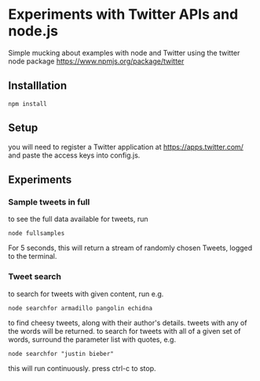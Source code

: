 Experiments with Twitter APIs and node.js
=========================================
Simple mucking about examples with node and Twitter using the twitter node package https://www.npmjs.org/package/twitter

## Installlation
```shell
npm install
```

## Setup
you will need to register a Twitter application at https://apps.twitter.com/ and paste the access keys into config.js.


## Experiments

### Sample tweets in full

to see the full data available for tweets, run
```shell
node fullsamples
```
For 5 seconds, this will return a stream of randomly chosen Tweets, logged to the terminal.


### Tweet search

to search for tweets with given content, run e.g.
```shell
node searchfor armadillo pangolin echidna
```
to find cheesy tweets, along with their author's details. tweets with any of the words will be returned.
to search for tweets with all of a given set of words, surround the parameter list with quotes, e.g.
```shell
node searchfor "justin bieber"
```
this will run continuously. press ctrl-c to stop.

